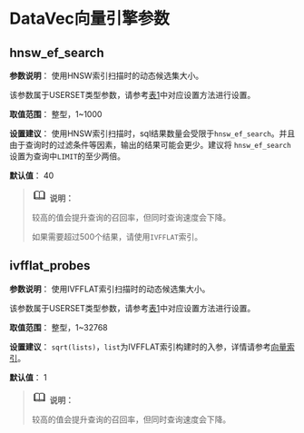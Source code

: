# DataVec向量引擎参数

## hnsw_ef_search<a name="section14941640131"></a>

**参数说明**： 使用HNSW索引扫描时的动态候选集大小。

该参数属于USERSET类型参数，请参考[表1](../DatabaseAdministrationGuide/重设参数.md#zh-cn_topic_0283137176_zh-cn_topic_0237121562_zh-cn_topic_0059777490_t91a6f212010f4503b24d7943aed6d846)中对应设置方法进行设置。

**取值范围**： 整型，1\~1000

**设置建议**： 使用HNSW索引扫描时，sql结果数量会受限于`hnsw_ef_search`。并且由于查询时的过滤条件等因素，输出的结果可能会更少。建议将
`hnsw_ef_search`设置为查询中`LIMIT`的至少两倍。

**默认值**： 40

>![](public_sys-resources/icon-note.png) **说明：**
>
> 较高的值会提升查询的召回率，但同时查询速度会下降。
>
> 如果需要超过500个结果，请使用`IVFFLAT`索引。

## ivfflat_probes<a name="section14941640131"></a>

**参数说明**： 使用IVFFLAT索引扫描时的动态候选集大小。

该参数属于USERSET类型参数，请参考[表1](../DatabaseAdministrationGuide/重设参数.md#zh-cn_topic_0283137176_zh-cn_topic_0237121562_zh-cn_topic_0059777490_t91a6f212010f4503b24d7943aed6d846)中对应设置方法进行设置。

**取值范围**： 整型，1\~32768

**设置建议**： `sqrt(lists)`，`list`为IVFFLAT索引构建时的入参，详情请参考[向量索引](../SQLReference/向量索引.md)。

**默认值**： 1

>![](public_sys-resources/icon-note.png) **说明：**
>
> 较高的值会提升查询的召回率，但同时查询速度会下降。
